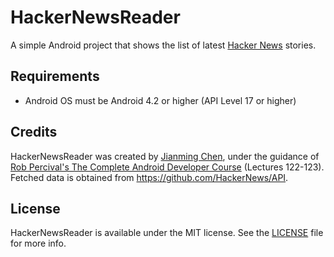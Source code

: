 HackerNewsReader
================

A simple Android project that shows the list of latest [Hacker News](https://news.ycombinator.com/) stories.

## Requirements

- Android OS must be Android 4.2 or higher (API Level 17 or higher)


## Credits

HackerNewsReader was created by [Jianming Chen](http://jmchen.me/), under the guidance of [Rob Percival's The Complete Android Developer Course](https://www.udemy.com/the-complete-android-developer-course/) (Lectures 122-123). Fetched data is obtained from https://github.com/HackerNews/API.


## License

HackerNewsReader is available under the MIT license. See the [LICENSE](./LICENSE) file for more info.
